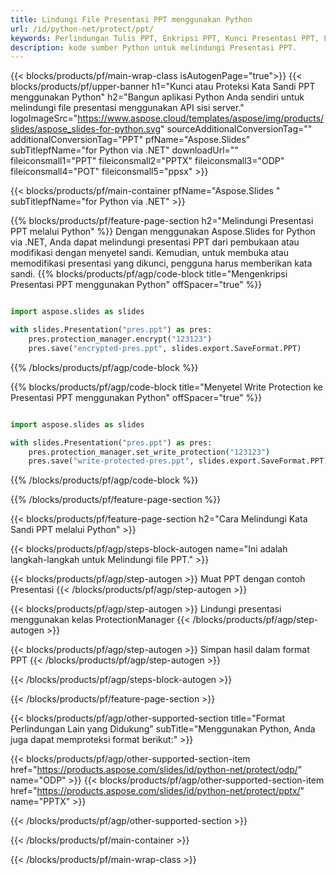 ```yaml
---
title: Lindungi File Presentasi PPT menggunakan Python
url: /id/python-net/protect/ppt/
keywords: Perlindungan Tulis PPT, Enkripsi PPT, Kunci Presentasi PPT, Lindungi PPT
description: kode sumber Python untuk melindungi Presentasi PPT.
---
```


{{< blocks/products/pf/main-wrap-class isAutogenPage="true">}}
{{< blocks/products/pf/upper-banner h1="Kunci atau Proteksi Kata Sandi PPT menggunakan Python" h2="Bangun aplikasi Python Anda sendiri untuk melindungi file presentasi menggunakan API sisi server." logoImageSrc="https://www.aspose.cloud/templates/aspose/img/products/slides/aspose_slides-for-python.svg" sourceAdditionalConversionTag="" additionalConversionTag="PPT" pfName="Aspose.Slides" subTitlepfName="for Python via .NET" downloadUrl="" fileiconsmall1="PPT" fileiconsmall2="PPTX" fileiconsmall3="ODP" fileiconsmall4="POT" fileiconsmall5="ppsx" >}}

{{< blocks/products/pf/main-container pfName="Aspose.Slides " subTitlepfName="for Python via .NET" >}}

{{% blocks/products/pf/feature-page-section  h2="Melindungi Presentasi PPT melalui Python" %}}
Dengan menggunakan Aspose.Slides for Python via .NET, Anda dapat melindungi presentasi PPT dari pembukaan atau modifikasi dengan menyetel sandi. Kemudian, untuk membuka atau memodifikasi presentasi yang dikunci, pengguna harus memberikan kata sandi.
{{% blocks/products/pf/agp/code-block title="Mengenkripsi Presentasi PPT menggunakan Python" offSpacer="true" %}}

```py

import aspose.slides as slides

with slides.Presentation("pres.ppt") as pres:
    pres.protection_manager.encrypt("123123")
    pres.save("encrypted-pres.ppt", slides.export.SaveFormat.PPT)
```

{{% /blocks/products/pf/agp/code-block %}}

{{% blocks/products/pf/agp/code-block title="Menyetel Write Protection ke Presentasi PPT menggunakan Python" offSpacer="true" %}}

```py

import aspose.slides as slides

with slides.Presentation("pres.ppt") as pres:
    pres.protection_manager.set_write_protection("123123")
    pres.save("write-protected-pres.ppt", slides.export.SaveFormat.PPT)
```

{{% /blocks/products/pf/agp/code-block %}}

{{% /blocks/products/pf/feature-page-section %}}

{{< blocks/products/pf/feature-page-section  h2="Cara Melindungi Kata Sandi PPT melalui Python" >}}

{{< blocks/products/pf/agp/steps-block-autogen name="Ini adalah langkah-langkah untuk Melindungi file PPT." >}}

{{< blocks/products/pf/agp/step-autogen >}}
Muat PPT dengan contoh Presentasi
{{< /blocks/products/pf/agp/step-autogen >}}

{{< blocks/products/pf/agp/step-autogen >}}
Lindungi presentasi menggunakan kelas ProtectionManager
{{< /blocks/products/pf/agp/step-autogen >}}

{{< blocks/products/pf/agp/step-autogen >}}
Simpan hasil dalam format PPT
{{< /blocks/products/pf/agp/step-autogen >}}

{{< /blocks/products/pf/agp/steps-block-autogen >}}

{{< /blocks/products/pf/feature-page-section >}}

{{< blocks/products/pf/agp/other-supported-section title="Format Perlindungan Lain yang Didukung" subTitle="Menggunakan Python, Anda juga dapat memproteksi format berikut:" >}}

{{< blocks/products/pf/agp/other-supported-section-item href="https://products.aspose.com/slides/id/python-net/protect/odp/" name="ODP" >}}
{{< blocks/products/pf/agp/other-supported-section-item href="https://products.aspose.com/slides/id/python-net/protect/pptx/" name="PPTX" >}}


{{< /blocks/products/pf/agp/other-supported-section >}}

{{< /blocks/products/pf/main-container >}}
    
{{< /blocks/products/pf/main-wrap-class >}}